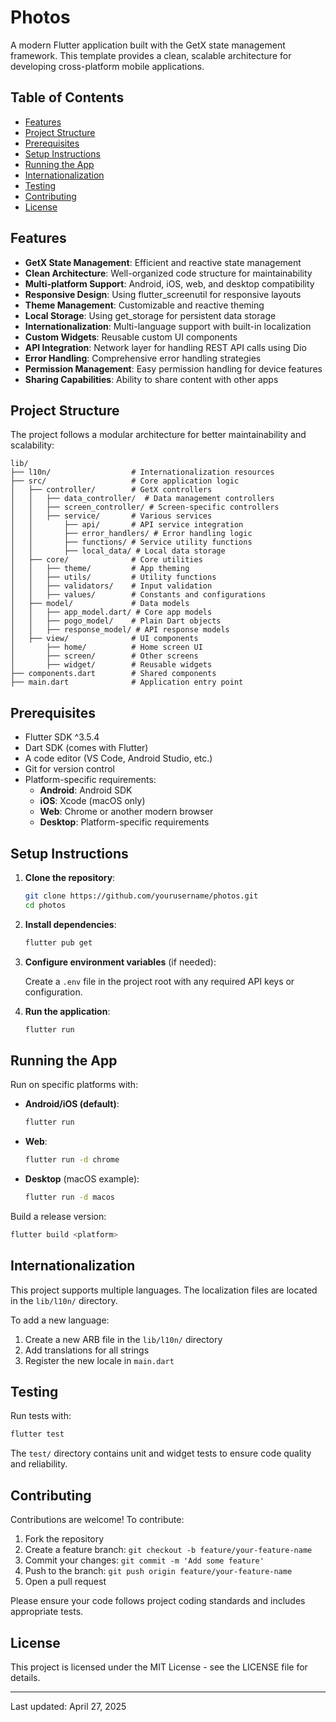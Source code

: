 # Photos

A modern Flutter application built with the GetX state management framework. This template provides a clean, scalable architecture for developing cross-platform mobile applications.

## Table of Contents

- [Features](#features)
- [Project Structure](#project-structure)
- [Prerequisites](#prerequisites)
- [Setup Instructions](#setup-instructions)
- [Running the App](#running-the-app)
- [Internationalization](#internationalization)
- [Testing](#testing)
- [Contributing](#contributing)
- [License](#license)

## Features

- **GetX State Management**: Efficient and reactive state management
- **Clean Architecture**: Well-organized code structure for maintainability
- **Multi-platform Support**: Android, iOS, web, and desktop compatibility
- **Responsive Design**: Using flutter_screenutil for responsive layouts
- **Theme Management**: Customizable and reactive theming
- **Local Storage**: Using get_storage for persistent data storage
- **Internationalization**: Multi-language support with built-in localization
- **Custom Widgets**: Reusable custom UI components
- **API Integration**: Network layer for handling REST API calls using Dio
- **Error Handling**: Comprehensive error handling strategies
- **Permission Management**: Easy permission handling for device features
- **Sharing Capabilities**: Ability to share content with other apps

## Project Structure

The project follows a modular architecture for better maintainability and scalability:

```
lib/
├── l10n/                  # Internationalization resources
├── src/                   # Core application logic
│   ├── controller/        # GetX controllers
│   │   ├── data_controller/  # Data management controllers
│   │   ├── screen_controller/ # Screen-specific controllers
│   │   ├── service/       # Various services
│   │       ├── api/       # API service integration
│   │       ├── error_handlers/ # Error handling logic
│   │       ├── functions/ # Service utility functions
│   │       ├── local_data/ # Local data storage
│   ├── core/              # Core utilities
│   │   ├── theme/         # App theming
│   │   ├── utils/         # Utility functions
│   │   ├── validators/    # Input validation
│   │   ├── values/        # Constants and configurations
│   ├── model/             # Data models
│   │   ├── app_model.dart/ # Core app models
│   │   ├── pogo_model/    # Plain Dart objects
│   │   ├── response_model/ # API response models
│   ├── view/              # UI components
│       ├── home/          # Home screen UI
│       ├── screen/        # Other screens
│       ├── widget/        # Reusable widgets
├── components.dart        # Shared components
├── main.dart              # Application entry point
```

## Prerequisites

- Flutter SDK ^3.5.4
- Dart SDK (comes with Flutter)
- A code editor (VS Code, Android Studio, etc.)
- Git for version control
- Platform-specific requirements:
  - **Android**: Android SDK
  - **iOS**: Xcode (macOS only)
  - **Web**: Chrome or another modern browser
  - **Desktop**: Platform-specific requirements

## Setup Instructions

1. **Clone the repository**:

   ```bash
   git clone https://github.com/yourusername/photos.git
   cd photos
   ```

2. **Install dependencies**:

   ```bash
   flutter pub get
   ```

3. **Configure environment variables** (if needed):
   
   Create a `.env` file in the project root with any required API keys or configuration.

4. **Run the application**:

   ```bash
   flutter run
   ```

## Running the App

Run on specific platforms with:

- **Android/iOS (default)**:
  ```bash
  flutter run
  ```

- **Web**:
  ```bash
  flutter run -d chrome
  ```

- **Desktop** (macOS example):
  ```bash
  flutter run -d macos
  ```

Build a release version:
```bash
flutter build <platform>
```

## Internationalization

This project supports multiple languages. The localization files are located in the `lib/l10n/` directory.

To add a new language:
1. Create a new ARB file in the `lib/l10n/` directory
2. Add translations for all strings
3. Register the new locale in `main.dart`

## Testing

Run tests with:

```bash
flutter test
```

The `test/` directory contains unit and widget tests to ensure code quality and reliability.

## Contributing

Contributions are welcome! To contribute:

1. Fork the repository
2. Create a feature branch: `git checkout -b feature/your-feature-name`
3. Commit your changes: `git commit -m 'Add some feature'`
4. Push to the branch: `git push origin feature/your-feature-name`
5. Open a pull request

Please ensure your code follows project coding standards and includes appropriate tests.

## License

This project is licensed under the MIT License - see the LICENSE file for details.

---

Last updated: April 27, 2025
